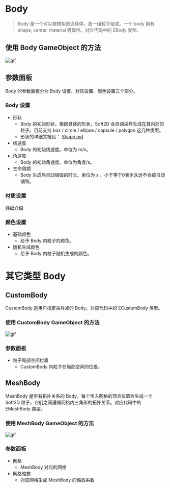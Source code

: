 # Body

> Body 是一个可以被模拟的连续体，由一组粒子组成。一个 body 拥有 shape, center, material 等属性。对应代码中的 EBody 类型。

## 使用 Body GameObject 的方法

![gif](../../images/Body.gif)

## 参数面板

Body 的参数面板分为 Body 设置、材质设置、颜色设置三个部分。

### Body 设置

- 形状
  - Body 的初始形状。根据具体的形状，Soft2D 会自动采样生成在其内部的粒子。目前支持 box / circle / ellipse / capsule / polygon 这几种类型。
  - 形状的详细文档见： [Shape.md](../Concepts/Shape.md)
- 线速度
  - Body 的初始线速度。单位为 m/s。
- 角速度
  - Body 的初始角速度。单位为角度/s。
- 生命周期
  - Body 生成后自动销毁的时长。单位为 s 。小于等于0表示永远不会被自动销毁。

### 材质设置

[详细介绍](../Concepts/Material.md)

### 颜色设置

- 基础颜色
  - 给予 Body 内粒子的颜色。
- 随机生成颜色
  - 给予 Body 内粒子随机生成的颜色。

# 其它类型 Body

## CustomBody

CustomBody 是用户指定采样点的 Body。对应代码中的 ECustomBody 类型。

### 使用 CustomBody GameObject 的方法

![gif](../../images/CustomBody.gif)

### 参数面板

- 粒子局部空间位置
  - CustomBody 内粒子在局部空间的位置。

## MeshBody

MeshBody 是带有拓扑关系的 Body。每个传入网格的顶点位置会生成一个 Soft2D 粒子，它们之间遵循网格内三角形的拓扑关系。对应代码中的 EMeshBody 类型。

### 使用 MeshBody GameObject 的方法

![gif](../../images/MeshBody.gif)

### 参数面板

- 网格
  - MeshBody 对应的网格
- 网格缩放
  - 对应网格生成 MeshBody 的缩放系数